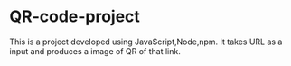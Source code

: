 # QR-code-project
This is a project developed using JavaScript,Node,npm.
It takes URL as a input and produces a image of QR of that link.
